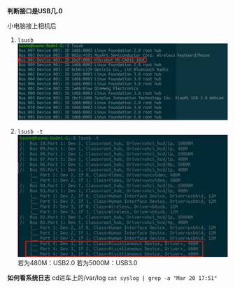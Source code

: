 
**判断接口是USB几.0**

小电脑接上相机后

1. `lsusb`
![alt text](md中的图片/判断USB是否是3.0(1).png)   

2. `lsusb -t`
![alt text](md中的图片/判断USB是否是3.0(2).png)
若为480M：USB2.0
若为5000M：USB3.0

**如何看系统日志**
cd进车上的/var/log `cat syslog | grep -a "Mar 20 17:51"`

